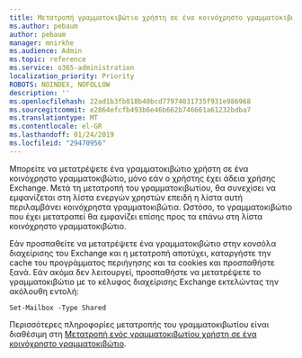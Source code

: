 ```yaml
---
title: Μετατροπή γραμματοκιβώτιο χρήστη σε ένα κοινόχρηστο γραμματοκιβώτιο;
ms.author: pebaum
author: pebaum
manager: mnirkhe
ms.audience: Admin
ms.topic: reference
ms.service: o365-administration
localization_priority: Priority
ROBOTS: NOINDEX, NOFOLLOW
description: ''
ms.openlocfilehash: 22ad1b3fb818b40bcd77974031735f931e986968
ms.sourcegitcommit: e2864efcfb493b6e46b662b746661a61232bdba7
ms.translationtype: MT
ms.contentlocale: el-GR
ms.lasthandoff: 01/24/2019
ms.locfileid: "29470956"
---
```

Μπορείτε να μετατρέψετε ένα γραμματοκιβώτιο χρήστη σε ένα κοινόχρηστο γραμματοκιβώτιο, μόνο εάν ο χρήστης έχει άδεια χρήσης Exchange. Μετά τη μετατροπή του γραμματοκιβωτίου, θα συνεχίσει να εμφανίζεται στη λίστα ενεργών χρηστών επειδή η λίστα αυτή περιλαμβάνει κοινόχρηστα γραμματοκιβώτια. Ωστόσο, το γραμματοκιβώτιο που έχει μετατραπεί θα εμφανίζει επίσης προς τα επάνω στη λίστα κοινόχρηστο γραμματοκιβώτιο. 
  
Εάν προσπαθείτε να μετατρέψετε ένα γραμματοκιβώτιο στην κονσόλα διαχείρισης του Exchange και η μετατροπή αποτύχει, καταργήστε την cache του προγράμματος περιήγησης και τα cookies και προσπαθήστε ξανά. Εάν ακόμα δεν λειτουργεί, προσπαθήστε να μετατρέψετε το γραμματοκιβώτιο με το κέλυφος διαχείρισης Exchange εκτελώντας την ακόλουθη εντολή:
  
```
Set-Mailbox -Type Shared
```

Περισσότερες πληροφορίες μετατροπής του γραμματοκιβωτίου είναι διαθέσιμη στη [Μετατροπή ενός γραμματοκιβωτίου χρήστη σε ένα κοινόχρηστο γραμματοκιβώτιο](https://support.office.com/client/2e122487-e1f5-4f26-ba41-5689249d93ba).
  
